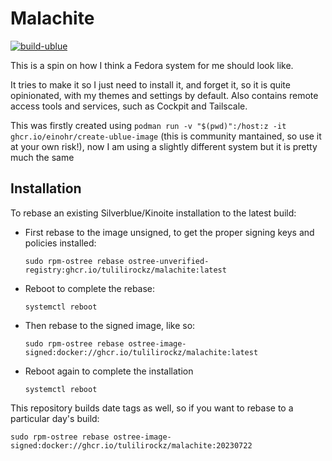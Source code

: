 # Malachite

[![build-ublue](https://github.com/tulilirockz/malachite/actions/workflows/build.yml/badge.svg)](https://github.com/tulilirockz/malachite/actions/workflows/build.yml)

This is a spin on how I think a Fedora system for me should look like. 

It tries to make it so I just need to install it, and forget it, so it is quite opinionated, with my themes and settings by default. Also contains remote access tools and services, such as Cockpit and Tailscale.

This was firstly created using `podman run -v "$(pwd)":/host:z -it ghcr.io/einohr/create-ublue-image` (this is community mantained, so use it at your own risk!), now I am using a slightly different system but it is pretty much the same

## Installation

To rebase an existing Silverblue/Kinoite installation to the latest build:

- First rebase to the image unsigned, to get the proper signing keys and policies installed:
  ```
  sudo rpm-ostree rebase ostree-unverified-registry:ghcr.io/tulilirockz/malachite:latest
  ```
- Reboot to complete the rebase:
  ```
  systemctl reboot
  ```
- Then rebase to the signed image, like so:
  ```
  sudo rpm-ostree rebase ostree-image-signed:docker://ghcr.io/tulilirockz/malachite:latest
  ```
- Reboot again to complete the installation
  ```
  systemctl reboot
  ```

This repository builds date tags as well, so if you want to rebase to a particular day's build:

```
sudo rpm-ostree rebase ostree-image-signed:docker://ghcr.io/tulilirockz/malachite:20230722
```

